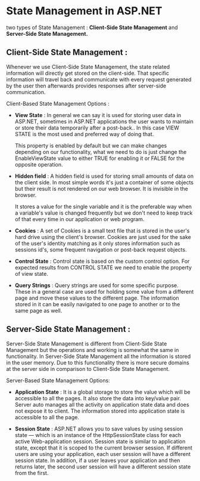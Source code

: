 # State Management in ASP.NET

two types of State Management : **Client-Side State Management** and **Server-Side State Management.**
 
## Client-Side State Management :  
Whenever we use Client-Side State Management, the state related information will directly get stored on the client-side.
That specific information will travel back and communicate with every request generated by the user then afterwards provides responses after server-side communication.

Client-Based State Management Options : 

- **View State** : In general we can say it is used for storing user data in ASP.NET, sometimes in ASP.NET applications the user wants to maintain or store their data 
  temporarily after a post-back.. In this case VIEW STATE is the most used and preferred way of doing that.
 
    This property is enabled by default but we can make changes depending on our functionality, what we need to do is just change the EnableViewState value to either TRUE for 
    enabling it or FALSE for the opposite operation.
    
    
- **Hidden field** : A hidden field is used for storing small amounts of data on the client side. In most simple words it's just a container of some objects but their result 
   is not rendered on our web browser. It is invisible in the browser.
 
    It stores a value for the single variable and it is the preferable way when a variable's value is changed frequently but we don't need to keep track of that every 
    time in our application or web program.
    
    
- **Cookies** : A set of Cookies is a small text file that is stored in the user's hard drive using the client's browser. Cookies are just used for the sake of the user's 
   identity matching as it only stores information such as sessions id's, some frequent navigation or post-back request objects.
   
   
- **Control State** : Control state is based on the custom control option. For expected results from CONTROL STATE we need to enable the property of view state. 
  
  
- **Query Strings** : Query strings are used for some specific purpose. These in a general case are used for holding some value from a different page and move these values 
  to the different page. The information stored in it can be easily navigated to one page to another or to the same page as well.
  

## Server-Side State Management : 
Server-Side State Management is different from Client-Side State Management but the operations and working is somewhat the same in functionality.
In Server-Side State Management all the information is stored in the user memory. Due to this functionality there is more secure domains at the server side in comparison to 
Client-Side State Management.

Server-Based State Management Options:

- **Application State** : It is a global storage to store the value which will be accessible to all the pages. It also store the data into key/value pair. 
  Server auto manages all the activity on application state data and does not expose it to client. The information stored into application state is accessible to all the page.


- **Session State** : ASP.NET allows you to save values by using session state — which is an instance of the HttpSessionState class for each active Web-application session.
  Session state is similar to application state, except that it is scoped to the current browser session. If different users are using your application, each user session will 
  have a different session state. In addition, if a user leaves your application and then returns later, the second user session will have a different session state from the first. 
